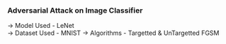 ### Adversarial Attack on Image Classifier 
-> Model Used   - LeNet <br/>
-> Dataset Used - MNIST
-> Algorithms   - Targetted & UnTargetted FGSM
